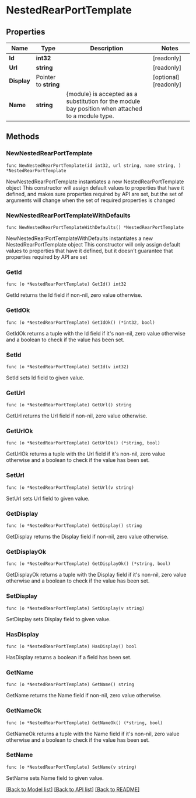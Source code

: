# NestedRearPortTemplate

## Properties

Name | Type | Description | Notes
------------ | ------------- | ------------- | -------------
**Id** | **int32** |  | [readonly] 
**Url** | **string** |  | [readonly] 
**Display** | Pointer to **string** |  | [optional] [readonly] 
**Name** | **string** | {module} is accepted as a substitution for the module bay position when attached to a module type. | 

## Methods

### NewNestedRearPortTemplate

`func NewNestedRearPortTemplate(id int32, url string, name string, ) *NestedRearPortTemplate`

NewNestedRearPortTemplate instantiates a new NestedRearPortTemplate object
This constructor will assign default values to properties that have it defined,
and makes sure properties required by API are set, but the set of arguments
will change when the set of required properties is changed

### NewNestedRearPortTemplateWithDefaults

`func NewNestedRearPortTemplateWithDefaults() *NestedRearPortTemplate`

NewNestedRearPortTemplateWithDefaults instantiates a new NestedRearPortTemplate object
This constructor will only assign default values to properties that have it defined,
but it doesn't guarantee that properties required by API are set

### GetId

`func (o *NestedRearPortTemplate) GetId() int32`

GetId returns the Id field if non-nil, zero value otherwise.

### GetIdOk

`func (o *NestedRearPortTemplate) GetIdOk() (*int32, bool)`

GetIdOk returns a tuple with the Id field if it's non-nil, zero value otherwise
and a boolean to check if the value has been set.

### SetId

`func (o *NestedRearPortTemplate) SetId(v int32)`

SetId sets Id field to given value.


### GetUrl

`func (o *NestedRearPortTemplate) GetUrl() string`

GetUrl returns the Url field if non-nil, zero value otherwise.

### GetUrlOk

`func (o *NestedRearPortTemplate) GetUrlOk() (*string, bool)`

GetUrlOk returns a tuple with the Url field if it's non-nil, zero value otherwise
and a boolean to check if the value has been set.

### SetUrl

`func (o *NestedRearPortTemplate) SetUrl(v string)`

SetUrl sets Url field to given value.


### GetDisplay

`func (o *NestedRearPortTemplate) GetDisplay() string`

GetDisplay returns the Display field if non-nil, zero value otherwise.

### GetDisplayOk

`func (o *NestedRearPortTemplate) GetDisplayOk() (*string, bool)`

GetDisplayOk returns a tuple with the Display field if it's non-nil, zero value otherwise
and a boolean to check if the value has been set.

### SetDisplay

`func (o *NestedRearPortTemplate) SetDisplay(v string)`

SetDisplay sets Display field to given value.

### HasDisplay

`func (o *NestedRearPortTemplate) HasDisplay() bool`

HasDisplay returns a boolean if a field has been set.

### GetName

`func (o *NestedRearPortTemplate) GetName() string`

GetName returns the Name field if non-nil, zero value otherwise.

### GetNameOk

`func (o *NestedRearPortTemplate) GetNameOk() (*string, bool)`

GetNameOk returns a tuple with the Name field if it's non-nil, zero value otherwise
and a boolean to check if the value has been set.

### SetName

`func (o *NestedRearPortTemplate) SetName(v string)`

SetName sets Name field to given value.



[[Back to Model list]](../README.md#documentation-for-models) [[Back to API list]](../README.md#documentation-for-api-endpoints) [[Back to README]](../README.md)


